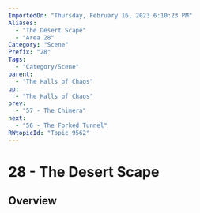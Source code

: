 ```yaml
---
ImportedOn: "Thursday, February 16, 2023 6:10:23 PM"
Aliases:
  - "The Desert Scape"
  - "Area 28"
Category: "Scene"
Prefix: "28"
Tags:
  - "Category/Scene"
parent:
  - "The Halls of Chaos"
up:
  - "The Halls of Chaos"
prev:
  - "57 - The Chimera"
next:
  - "56 - The Forked Tunnel"
RWtopicId: "Topic_9562"
---
```

# 28 - The Desert Scape
## Overview
